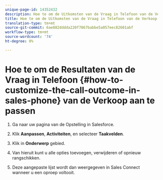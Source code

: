 ```yaml
---
unique-page-id: 14352432
description: Hoe te om de Uitkomsten van de Vraag in Telefoon van de Verkoop aan te passen - Marketo Docs - de Documentatie van het Product
title: Hoe te om de Uitkomsten van de Vraag in Telefoon van de Verkoop aan te passen
translation-type: tm+mt
source-git-commit: 6ae882dddda220f7067babbe5a057eec82601abf
workflow-type: tm+mt
source-wordcount: '74'
ht-degree: 0%

---
```



# Hoe te om de Resultaten van de Vraag in Telefoon {#how-to-customize-the-call-outcome-in-sales-phone} van de Verkoop aan te passen

1. Ga naar uw pagina van de Opstelling in Salesforce.

1. Klik **Aanpassen**, **Activiteiten**, en selecteer **Taakvelden**.

1. Klik in **Onderwerp** gebied.

1. Van hieruit kunt u alle opties toevoegen, verwijderen of opnieuw rangschikken.

1. Deze aangepaste lijst wordt dan weergegeven in Sales Connect wanneer u een oproep voltooit.
